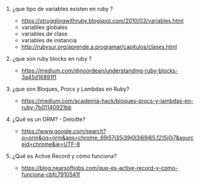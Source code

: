 

1. ¿que tipo de variables existen en ruby ?
	- https://strugglingwithruby.blogspot.com/2010/03/variables.html
	- variables globales  
	- variables de clase  
	- variables de instancia
	- http://rubysur.org/aprende.a.programar/capitulos/clases.html

2. ¿que son ruby blocks en ruby ?
	- https://medium.com/@noordean/understanding-ruby-blocks-3a45d16891f1

3. ¿que son Bloques, Procs y Lambdas en Ruby?
	- https://medium.com/academia-hack/bloques-procs-y-lambdas-en-ruby-7b01140921bb

4. ¿Qué es un ORM? - Deloitte?
	- https://www.google.com/search?q=orm&oq=orm&aqs=chrome..69i57j35i39j0l3j69i65.1215j0j7&sourceid=chrome&ie=UTF-8


5. ¿Qué es Active Record y cómo funciona?
	- https://blog.nearsoftjobs.com/que-es-active-record-y-como-funciona-cbfc7910541f